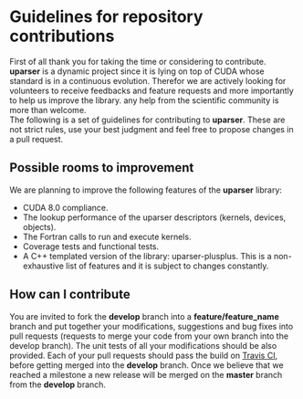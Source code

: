 # Guidelines for repository contributions
First of all thank you for taking the time or considering to contribute.
**uparser** is a dynamic project since it is lying on top of CUDA
whose standard is in a continuous evolution. Therefor 
we are actively looking for volunteers to receive feedbacks and feature 
requests and more importantly to help us improve the library.
any help from the  scientific community is more than welcome.</br>
The following is a set of guidelines for contributing to **uparser**. These
are not strict rules, use your best judgment and feel free to propose changes
in a pull request.

## Possible rooms to improvement
We are planning to improve the following features of the **uparser** library:
* CUDA 8.0 compliance.
* The lookup performance of the uparser descriptors (kernels, devices, 
  objects).
* The Fortran calls to run and execute kernels.
* Coverage tests and functional tests.
* A C++ templated version of the library: uparser-plusplus.
This is a non-exhaustive list of features and it is subject to changes constantly.

## How can I contribute
You are invited to fork the **develop**  branch into a **feature/feature_name** 
branch and put together your
modifications, suggestions and bug fixes into pull requests (requests to merge
your code from your own branch into the develop branch).
The unit tests of all your modifications should be also 
provided. Each of your pull requests should pass the build 
on [Travis CI](https://travis-ci.org/issamsaid/uparser), before getting merged
into the **develop** branch. Once we believe that we reached a milestone a new
release will be merged on the **master** branch from the **develop** branch.
